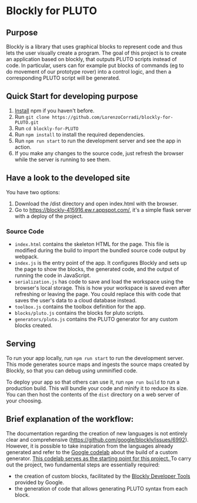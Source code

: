 # Blockly for PLUTO

## Purpose

Blockly is a library that uses graphical blocks to represent code and thus lets the user visually create a program. The goal of this project is to create an application based on blockly, that outputs PLUTO scripts instead of code. In particular, users can for example put blocks of commands (eg to do movement of our prototype rover) into a control logic, and then a corresponding PLUTO script will be generated.

## Quick Start for developing purpose

1. [Install](https://docs.npmjs.com/downloading-and-installing-node-js-and-npm) npm if you haven't before.
2. Run `git clone https://github.com/LorenzoCorradi/blockly-for-PLUTO.git`
3. Run `cd blockly-for-PLUTO`
4. Run `npm install` to install the required dependencies.
5. Run `npm run start` to run the development server and see the app in action.
6. If you make any changes to the source code, just refresh the browser while the server is running to see them.

## Have a look to the developed site
You have two options:
1. Download the /dist directory and open index.html with the browser.
2. Go to https://blockly-415916.ew.r.appspot.com/, it's a simple flask server with a deploy of the project.


### Source Code
- `index.html` contains the skeleton HTML for the page. This file is modified during the build to import the bundled source code output by webpack.
- `index.js` is the entry point of the app. It configures Blockly and sets up the page to show the blocks, the generated code, and the output of running the code in JavaScript.
- `serialization.js` has code to save and load the workspace using the browser's local storage. This is how your workspace is saved even after refreshing or leaving the page. You could replace this with code that saves the user's data to a cloud database instead.
- `toolbox.js` contains the toolbox definition for the app. 
- `blocks/pluto.js` contains the blocks for pluto scripts. 
- `generators/pluto.js` contains the PLUTO generator for  any custom blocks created.

## Serving

To run your app locally, run `npm run start` to run the development server. This mode generates source maps and ingests the source maps created by Blockly, so that you can debug using unminified code.

To deploy your app so that others can use it, run `npm run build` to run a production build. This will bundle your code and minify it to reduce its size. You can then host the contents of the `dist` directory on a web server of your choosing.

## Brief explanation of the workflow:
The documentation regarding the creation of new languages is not entirely clear and comprehensive (https://github.com/google/blockly/issues/6992). However, it is possible to take inspiration from the languages already generated and refer to the [Google codelab](https://blocklycodelabs.dev/codelabs/custom-generator/index.html) about the build of a custom generator. <ins> This codelab serves as the starting point for this project. </ins>
To carry out the project, two fundamental steps are essentially required:
- the creation of custom blocks, facilitated by the [Blockly Developer Tools](https://blockly-demo.appspot.com/static/demos/blockfactory/index.html) provided by Google.
- the generation of code that allows generating PLUTO syntax from each block.

